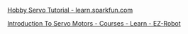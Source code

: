 [Hobby Servo Tutorial - learn.sparkfun.com](https://learn.sparkfun.com/tutorials/hobby-servo-tutorial)

[Introduction To Servo Motors - Courses - Learn - EZ-Robot](https://www.ez-robot.com/Tutorials/Lesson/48#part1)
